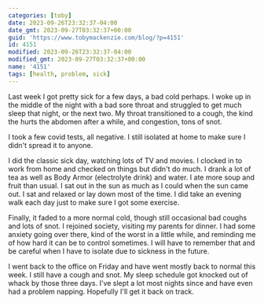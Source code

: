 ```yaml
---
categories: [toby]
date: 2023-09-26T23:32:37-04:00
date_gmt: 2023-09-27T03:32:37+00:00
guid: 'https://www.tobymackenzie.com/blog/?p=4151'
id: 4151
modified: 2023-09-26T23:32:37-04:00
modified_gmt: 2023-09-27T03:32:37+00:00
name: '4151'
tags: [health, problem, sick]
---
```


Last week I got pretty sick for a few days, a bad cold perhaps.<!--more-->  I woke up in the middle of the night with a bad sore throat and struggled to get much sleep that night, or the next two.  My throat transitioned to a cough, the kind the hurts the abdomen after a while, and congestion, tons of snot.

I took a few covid tests, all negative.  I still isolated at home to make sure I didn't spread it to anyone.

I did the classic sick day, watching lots of TV and movies.  I clocked in to work from home and checked on things but didn't do much.  I drank a lot of tea as well as Body Armor (electrolyte drink) and water.  I ate more soup and fruit than usual.  I sat out in the sun as much as I could when the sun came out.  I sat and relaxed or lay down most of the time.  I did take an evening walk each day just to make sure I got some exercise.

Finally, it faded to a more normal cold, though still occasional bad coughs and lots of snot.  I rejoined society, visiting my parents for dinner.  I had some anxiety going over there, kind of the worst in a little while, and reminding me of how hard it can be to control sometimes.  I will have to remember that and be careful when I have to isolate due to sickness in the future.

I went back to the office on Friday and have went mostly back to normal this week.  I still have a cough and snot.  My sleep schedule got knocked out of whack by those three days.  I've slept a lot most nights since and have even had a problem napping.  Hopefully I'll get it back on track.
